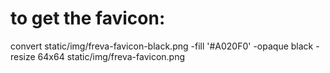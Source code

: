 
# to get the favicon:
convert static/img/freva-favicon-black.png -fill '#A020F0' -opaque black -resize 64x64 static/img/freva-favicon.png 
